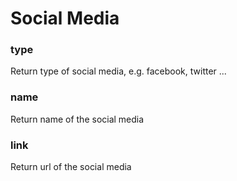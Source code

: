 # Social Media

### type

Return type of social media, e.g. facebook, twitter ...



### name

Return name of the social media



### link

Return url of the social media

